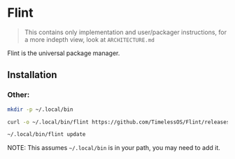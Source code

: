 # Flint

> This contains only implementation and user/packager instructions, for a more indepth view, look at `ARCHITECTURE.md`

Flint is the universal package manager.

## Installation

### Other:

```bash
mkdir -p ~/.local/bin

curl -o ~/.local/bin/flint https://github.com/TimelessOS/Flint/releases/latest/flint.x86_64

~/.local/bin/flint update
```

NOTE: This assumes `~/.local/bin` is in your path, you may need to add it.
